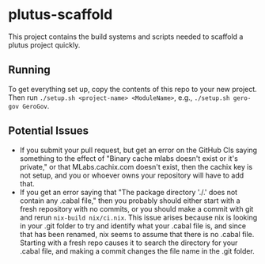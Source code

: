 # plutus-scaffold
This project contains the build systems and scripts needed to scaffold a plutus project quickly.

## Running
To get everything set up, copy the contents of this repo to your new project. Then run `./setup.sh <project-name> <ModuleName>`, e.g., `./setup.sh gero-gov GeroGov`.

## Potential Issues
* If you submit your pull request, but get an error on the GitHub CIs saying something to the effect of "Binary cache mlabs doesn't exist or it's private," or that MLabs.cachix.com doesn't exist, then the cachix key is not setup, and you or whoever owns your repository will have to add that.
* If you get an error saying that "The package directory './.' does not contain any .cabal file," then you probably should either start with a fresh repository with no commits, or you should make a commit with git and rerun `nix-build nix/ci.nix`. This issue arises because nix is looking in your .git folder to try and identify what your .cabal file is, and since that has been renamed, nix seems to assume that there is no .cabal file. Starting with a fresh repo causes it to search the directory for your .cabal file, and making a commit changes the file name in the .git folder.
